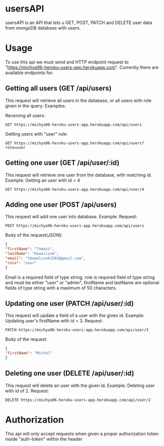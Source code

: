 # usersAPI
usersAPI is an API that lets u GET, POST, PATCH and DELETE user data from mongoDB database with users.

# Usage
To use this api we must send and HTTP endpoint request to "https://michya96-heroku-users-app.herokuapp.com". Currently there are available endpoints for:
## Getting all users (GET /api/users)
This request will retrieve all users in the database, or all users with role given in the query.
Examples:

Receiving all users:
```
GET https://michya96-heroku-users-app.herokuapp.com/api/users
```
Getting users with "user" role:
```
GET https://michya96-heroku-users-app.herokuapp.com/api/users?role=user
```
## Getting one user (GET /api/user/:id)
This request will retrieve one user from the database, with matching id.
Example:
Getting an user with id = 4
```
GET https://michya96-heroku-users-app.herokuapp.com/api/user/4
```
## Adding one user (POST /api/users)
This request will add one user into database.
Example:
Request:
```
POST https://michya96-heroku-users-app.herokuapp.com/api/users
```
Body of the request(JSON):
```json
{
"firstName": "Tomasz",
"lastName": "Kowalczuk",
"email": "tkowalczuk1562@gmail.com",
"role": "user"
}
```
Email is a required field of type string, role is required field of type string and must be either "user" or "admin", firstName and lastName are optional fields of type string
with a maximum of 50 characters.

## Updating one user (PATCH /api/user/:id)
This request will update a field of a user with the given id.
Example:
Updating user's firstName with id = 3.
Request:
```
PATCH https://michya96-heroku-users-app.herokuapp.com/api/user/3
```
Body of the request:
```json
{
"firstName": "Michal"
}
```
## Deleting one user (DELETE /api/user/:id)
This request will delete an user with the given id.
Example:
Deleting user with id of 2.
Request:
```
DELETE https://michya96-heroku-users-app.herokuapp.com/api/user/2
```

# Authorization
This api will only accept requests when given a proper authorization token inside "auth-token" within the header
